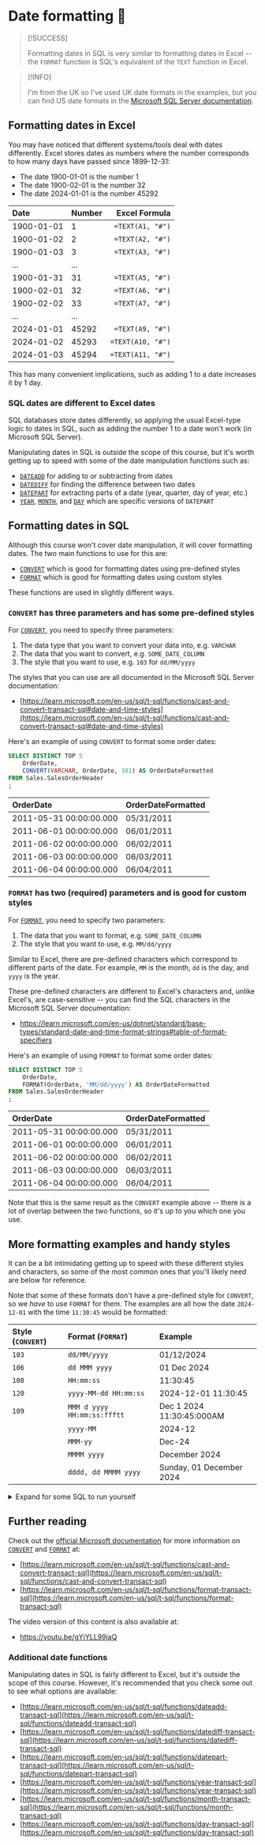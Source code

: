 # Date formatting 📆

> [!SUCCESS]
>
> Formatting dates in SQL is very similar to formatting dates in Excel -- the `FORMAT` function is SQL's equivalent of the `TEXT` function in Excel.

> [!INFO]
>
> I'm from the UK so I've used UK date formats in the examples, but you can find US date formats in the [Microsoft SQL Server documentation](https://learn.microsoft.com/en-us/sql/t-sql/functions/cast-and-convert-transact-sql#date-and-time-styles).

## Formatting dates in Excel

You may have noticed that different systems/tools deal with dates differently. Excel stores dates as numbers where the number corresponds to how many days have passed since 1899-12-31:

- The date 1900-01-01 is the number 1
- The date 1900-02-01 is the number 32
- The date 2024-01-01 is the number 45292

| Date       | Number |     Excel Formula |
| :--------- | :----- | ----------------: |
| 1900-01-01 | 1      |  `=TEXT(A1, "#")` |
| 1900-01-02 | 2      |  `=TEXT(A2, "#")` |
| 1900-01-03 | 3      |  `=TEXT(A3, "#")` |
| ...        | ...    |                   |
| 1900-01-31 | 31     |  `=TEXT(A5, "#")` |
| 1900-02-01 | 32     |  `=TEXT(A6, "#")` |
| 1900-02-02 | 33     |  `=TEXT(A7, "#")` |
| ...        | ...    |                   |
| 2024-01-01 | 45292  |  `=TEXT(A9, "#")` |
| 2024-01-02 | 45293  | `=TEXT(A10, "#")` |
| 2024-01-03 | 45294  | `=TEXT(A11, "#")` |

This has many convenient implications, such as adding 1 to a date increases it by 1 day.

### SQL dates are different to Excel dates

SQL databases store dates differently, so applying the usual Excel-type logic to dates in SQL, such as adding the number 1 to a date won't work (in Microsoft SQL Server).

Manipulating dates in SQL is outside the scope of this course, but it's worth getting up to speed with some of the date manipulation functions such as:

- [`DATEADD`](https://learn.microsoft.com/en-us/sql/t-sql/functions/dateadd-transact-sql) for adding to or subtracting from dates
- [`DATEDIFF`](https://learn.microsoft.com/en-us/sql/t-sql/functions/datediff-transact-sql) for finding the difference between two dates
- [`DATEPART`](https://learn.microsoft.com/en-us/sql/t-sql/functions/datepart-transact-sql) for extracting parts of a date (year, quarter, day of year, etc.)
- [`YEAR`](https://learn.microsoft.com/en-us/sql/t-sql/functions/year-transact-sql), [`MONTH`](https://learn.microsoft.com/en-us/sql/t-sql/functions/month-transact-sql), and [`DAY`](https://learn.microsoft.com/en-us/sql/t-sql/functions/day-transact-sql) which are specific versions of `DATEPART`

## Formatting dates in SQL

Although this course won't cover date manipulation, it will cover formatting dates. The two main functions to use for this are:

- [`CONVERT`](https://learn.microsoft.com/en-us/sql/t-sql/functions/cast-and-convert-transact-sql) which is good for formatting dates using pre-defined styles
- [`FORMAT`](https://learn.microsoft.com/en-us/sql/t-sql/functions/format-transact-sql) which is good for formatting dates using custom styles

These functions are used in slightly different ways.

### `CONVERT` has three parameters and has some pre-defined styles

For [`CONVERT`](https://learn.microsoft.com/en-us/sql/t-sql/functions/cast-and-convert-transact-sql), you need to specify three parameters:

1. The data type that you want to convert your data into, e.g. `VARCHAR`
2. The data that you want to convert, e.g. `SOME_DATE_COLUMN`
3. The style that you want to use, e.g. `103` for `dd/MM/yyyy`

The styles that you can use are all documented in the Microsoft SQL Server documentation:

- [https://learn.microsoft.com/en-us/sql/t-sql/functions/cast-and-convert-transact-sql#date-and-time-styles](https://learn.microsoft.com/en-us/sql/t-sql/functions/cast-and-convert-transact-sql#date-and-time-styles)

Here's an example of using `CONVERT` to format some order dates:

```sql
SELECT DISTINCT TOP 5
    OrderDate,
    CONVERT(VARCHAR, OrderDate, 101) AS OrderDateFormatted
FROM Sales.SalesOrderHeader
;
```

| OrderDate               | OrderDateFormatted |
| :---------------------- | :----------------- |
| 2011-05-31 00:00:00.000 | 05/31/2011         |
| 2011-06-01 00:00:00.000 | 06/01/2011         |
| 2011-06-02 00:00:00.000 | 06/02/2011         |
| 2011-06-03 00:00:00.000 | 06/03/2011         |
| 2011-06-04 00:00:00.000 | 06/04/2011         |

### `FORMAT` has two (required) parameters and is good for custom styles

For [`FORMAT`](https://learn.microsoft.com/en-us/sql/t-sql/functions/format-transact-sql), you need to specify two parameters:

1. The data that you want to format, e.g. `SOME_DATE_COLUMN`
2. The style that you want to use, e.g. `MM/dd/yyyy`

Similar to Excel, there are pre-defined characters which correspond to different parts of the date. For example, `MM` is the month, `dd` is the day, and `yyyy` is the year.

These pre-defined characters are different to Excel's characters and, unlike Excel's, are case-sensitive -- you can find the SQL characters in the Microsoft SQL Server documentation:

- https://learn.microsoft.com/en-us/dotnet/standard/base-types/standard-date-and-time-format-strings#table-of-format-specifiers

Here's an example of using `FORMAT` to format some order dates:

```sql
SELECT DISTINCT TOP 5
    OrderDate,
    FORMAT(OrderDate, 'MM/dd/yyyy') AS OrderDateFormatted
FROM Sales.SalesOrderHeader
;
```

| OrderDate               | OrderDateFormatted |
| :---------------------- | :----------------- |
| 2011-05-31 00:00:00.000 | 05/31/2011         |
| 2011-06-01 00:00:00.000 | 06/01/2011         |
| 2011-06-02 00:00:00.000 | 06/02/2011         |
| 2011-06-03 00:00:00.000 | 06/03/2011         |
| 2011-06-04 00:00:00.000 | 06/04/2011         |

Note that this is the same result as the `CONVERT` example above -- there is a lot of overlap between the two functions, so it's up to you which one you use.

## More formatting examples and handy styles

It can be a bit intimidating getting up to speed with these different styles and characters, so some of the most common ones that you'll likely need are below for reference.

Note that some of these formats don't have a pre-defined style for `CONVERT`, so we _have_ to use `FORMAT` for them. The examples are all how the date `2024-12-01` with the time `11:30:45` would be formatted:

| Style (`CONVERT`) | Format (`FORMAT`)           | Example                   |
| :---------------- | :-------------------------- | :------------------------ |
| `103`             | `dd/MM/yyyy`                | 01/12/2024                |
| `106`             | `dd MMM yyyy`               | 01 Dec 2024               |
| `108`             | `HH:mm:ss`                  | 11:30:45                  |
| `120`             | `yyyy-MM-dd HH:mm:ss`       | 2024-12-01 11:30:45       |
| `109`             | `MMM d yyyy HH:mm:ss:ffftt` | Dec 1 2024 11:30:45:000AM |
|                   | `yyyy-MM`                   | 2024-12                   |
|                   | `MMM-yy`                    | Dec-24                    |
|                   | `MMMM yyyy`                 | December 2024             |
|                   | `dddd, dd MMMM yyyy`        | Sunday, 01 December 2024  |

<details>
<summary>Expand for some SQL to run yourself</summary>

These are more examples created just for this course, so they aren't in the AdventureWorks database. If you want to run these examples yourself, you can use the SQL below -- but note that this is using some features that we haven't covered yet!

```sql
SELECT
    CONVERT(VARCHAR, EXAMPLE_DATE, 103),
    FORMAT(EXAMPLE_DATE, 'dd/MM/yyyy'),
    CONVERT(VARCHAR, EXAMPLE_DATE, 106),
    FORMAT(EXAMPLE_DATE, 'dd MMM yyyy'),
    CONVERT(VARCHAR, EXAMPLE_DATE, 108),
    FORMAT(EXAMPLE_DATE, 'HH:mm:ss'),
    CONVERT(VARCHAR, EXAMPLE_DATE, 120),
    FORMAT(EXAMPLE_DATE, 'yyyy-MM-dd HH:mm:ss'),
    CONVERT(VARCHAR, EXAMPLE_DATE, 109),
    FORMAT(EXAMPLE_DATE, 'MMM d yyyy HH:mm:ss:ffftt'),
    FORMAT(EXAMPLE_DATE, 'yyyy-MM'),
    FORMAT(EXAMPLE_DATE, 'MMM-yy'),
    FORMAT(EXAMPLE_DATE, 'MMMM yyyy'),
    FORMAT(EXAMPLE_DATE, 'dddd, dd MMMM yyyy')
FROM (
    VALUES (CAST('2024-12-01 11:30:45' AS DATETIME))
) AS V(EXAMPLE_DATE)
;
```

</details>

## Further reading

Check out the [official Microsoft documentation]() for more information on [`CONVERT`](https://learn.microsoft.com/en-us/sql/t-sql/functions/cast-and-convert-transact-sql) and [`FORMAT`](https://learn.microsoft.com/en-us/sql/t-sql/functions/format-transact-sql) at:

- [https://learn.microsoft.com/en-us/sql/t-sql/functions/cast-and-convert-transact-sql](https://learn.microsoft.com/en-us/sql/t-sql/functions/cast-and-convert-transact-sql)
- [https://learn.microsoft.com/en-us/sql/t-sql/functions/format-transact-sql](https://learn.microsoft.com/en-us/sql/t-sql/functions/format-transact-sql)

The video version of this content is also available at:

- https://youtu.be/gYjYLL99jaQ

### Additional date functions

Manipulating dates in SQL is fairly different to Excel, but it's outside the scope of this course. However, it's recommended that you check some out to see what options are available:

- [https://learn.microsoft.com/en-us/sql/t-sql/functions/dateadd-transact-sql](https://learn.microsoft.com/en-us/sql/t-sql/functions/dateadd-transact-sql)
- [https://learn.microsoft.com/en-us/sql/t-sql/functions/datediff-transact-sql](https://learn.microsoft.com/en-us/sql/t-sql/functions/datediff-transact-sql)
- [https://learn.microsoft.com/en-us/sql/t-sql/functions/datepart-transact-sql](https://learn.microsoft.com/en-us/sql/t-sql/functions/datepart-transact-sql)
- [https://learn.microsoft.com/en-us/sql/t-sql/functions/year-transact-sql](https://learn.microsoft.com/en-us/sql/t-sql/functions/year-transact-sql)
- [https://learn.microsoft.com/en-us/sql/t-sql/functions/month-transact-sql](https://learn.microsoft.com/en-us/sql/t-sql/functions/month-transact-sql)
- [https://learn.microsoft.com/en-us/sql/t-sql/functions/day-transact-sql](https://learn.microsoft.com/en-us/sql/t-sql/functions/day-transact-sql)
